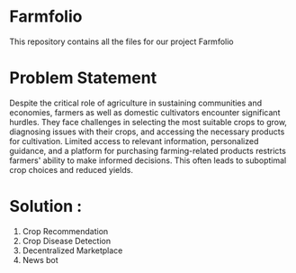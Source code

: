 # Farmfolio
This repository contains all the files for our project Farmfolio

# Problem Statement
Despite the critical role of agriculture in sustaining communities and economies, farmers as well as domestic cultivators encounter significant hurdles. They face challenges in selecting the most suitable crops to grow, diagnosing issues with their crops, and accessing the necessary products for cultivation. Limited access to relevant information, personalized guidance, and a platform for purchasing farming-related products restricts farmers' ability to make informed decisions. This often leads to suboptimal crop choices and reduced yields.

# Solution :
1. Crop Recommendation
2. Crop Disease Detection
3. Decentralized Marketplace
4. News bot


